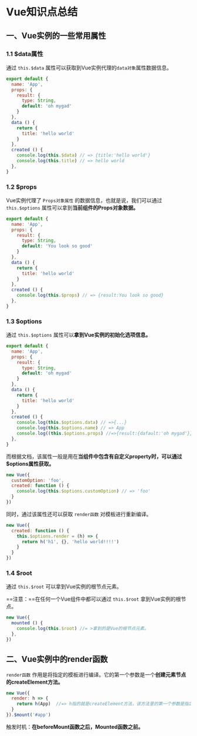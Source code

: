 # Vue知识点总结

## 一、Vue实例的一些常用属性

### 1.1 $data属性

通过 `this.$data` 属性可以获取到Vue实例代理的`data对象`属性数据信息。

```js
export default {
  name: 'App',
  props: {
    result: {
      type: String,
      default: 'oh mygad'
    }
  },
  data () {
    return {
      title: 'hello world'
    }
  },
  created () {
    console.log(this.$data) // => {title:'hello world'}
    console.log(this.title) // => hello world
  },
}
```



### 1.2 $props

Vue实例代理了 `Props对象属性` 的数据信息，也就是说，我们可以通过 `this.$options` 属性可以拿到**当前组件的Props对象数据。**

```js
export default {
  name: 'App',
  props: {
    result: {
      type: String,
      default: 'You look so good'
    }
  },
  data () {
    return {
      title: 'hello world'
    }
  },
  created () {
    console.log(this.$props) // => {result:You look so good}
  },
}
```



### 1.3 $options

通过 `this.$options` 属性可以**拿到Vue实例的初始化选项信息。**

```js
export default {
  name: 'App',
  props: {
    result: {
      type: String,
      default: 'oh mygad'
    }
  },
  data () {
    return {
      title: 'hello world'
    }
  },
  created () {
    console.log(this.$options.data) // =>{...}
    console.log(this.$options.name) // => App
    console.log((this.$options.props) //=>{result:{dafault:'oh mygad'}}
  },
}
```

而根据文档，该属性一般是用在**当组件中包含有自定义property时，可以通过$options属性获取。**

```js
new Vue({
  customOption: 'foo',
  created: function () {
    console.log(this.$options.customOption) // => 'foo'
  }
})
```

同时，通过该属性还可以获取 `render函数` 对模板进行重新编译。

```js
new Vue({
  created: function () {
    this.$options.render = (h) => {
      return h('h1', {}, 'hello world!!!!')
    }
  }
})
```



### 1.4 $root

通过 `this.$root` 可以拿到Vue实例的根节点元素。

==注意：==在任何一个Vue组件中都可以通过 `this.$root` 拿到Vue实例的根节点。

```js
new Vue({
  mounted () {
    console.log(this.$root) //= >拿到的是Vue的根节点元素。
  },
})
```



## 二、Vue实例中的render函数

`render函数` 作用是将指定的模板进行编译。它的第一个参数是一个**创建元素节点的createElement方法。**

```js
new Vue({
  render: h => {
    return h(App)  //=> h指的就是createElement方法，该方法里的第一个参数是指定的元素节点（例如App组件可以认为是一个节点）
  }
}).$mount('#app')
```

触发时机：**在beforeMount函数之后，Mounted函数之前。**

